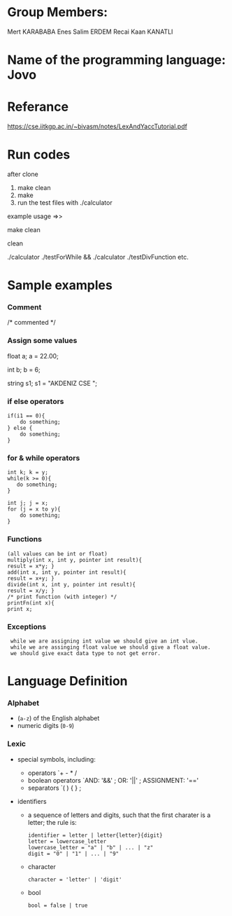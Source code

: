# Group Members:

Mert KARABABA
Enes Salim ERDEM
Recai Kaan KANATLI


# Name of the programming language: Jovo


# Referance
https://cse.iitkgp.ac.in/~bivasm/notes/LexAndYaccTutorial.pdf
# Run codes
 after clone
 1. make clean
 2. make
 3. run the test files with ./calculator
 
 example usage =>>
 
 make clean
 
 clean
 
 ./calculator ./testForWhile  && ./calculator ./testDivFunction etc.
 
# Sample examples


### Comment

/* commented */

### Assign some values

float a; a = 22.00;

int b; b = 6;

string s1; s1 = "AKDENIZ CSE ";


### if else operators
 
    if(i1 == 0){
        do something;
    } else {
        do something;
    }
    
  ### for & while  operators 
  
 
    int k; k = y;   
    while(k >= 0){
       do something;
    }
    
    int j; j = x;
    for (j = x to y){
        do something;
    }
    
   ### Functions
   
    (all values can be int or float)
    multiply(int x, int y, pointer int result){
    result = x*y; }
    add(int x, int y, pointer int result){
    result = x+y; }
    divide(int x, int y, pointer int result){
    result = x/y; }
    /* print function (with integer) */
    printFn(int x){
    print x;
    
   ### Exceptions
     while we are assigning int value we should give an int vlue.
     while we are assinging float value we should give a float value.
     we should give exact data type to not get error.
     
     
    
  
    
 
     

# Language Definition

### Alphabet

* (`a-z`) of the English alphabet
* numeric digits (`0-9`)

### Lexic

* special symbols, including:
  * operators `+ - * / 
  *  boolean operators `AND: '&&' ; OR: '||' ; ASSIGNMENT: '=='  
  * separators `( ) { } ;
  
* identifiers
  * a sequence of letters and digits, such that the first charater is a letter; the rule is:
    ```
    identifier = letter | letter{letter}{digit}
    letter = lowercase_letter
    lowercase_letter = "a" | "b" | ... | "z"
    digit = "0" | "1" | ... | "9"
    ```

  * character
    ```
    character = 'letter' | 'digit'
    ```
  * bool
    ```
    bool = false | true
    ```




